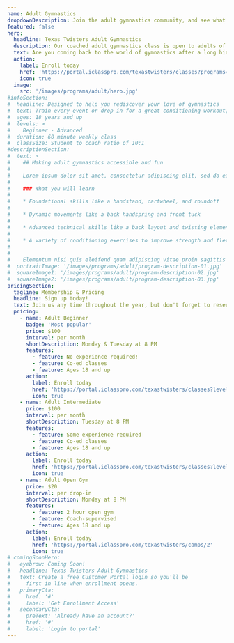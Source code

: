 ```yaml
---
name: Adult Gymnastics
dropdownDescription: Join the adult gymnastics community, and see what you've been missing!
featured: false
hero:
  headline: Texas Twisters Adult Gymnastics
  description: Our coached adult gymnastics class is open to adults of all skill levels. Class will include a warmup, specific event work, and a conditioning workout.
  text: Are you coming back to the world of gymnastics after a long hiatus? Or maybe you're giving it a chance for the first time. We've got a place for you!
  action:
    label: Enroll today
    href: 'https://portal.iclasspro.com/texastwisters/classes?programs=57'
    icon: true
  image:
    src: '/images/programs/adult/hero.jpg'
#infoSection:
#  headline: Designed to help you rediscover your love of gymnastics
#  text: Train every event or drop in for a great conditioning workout; the choice is yours! Either way, you’ll realize you’re capable of more than you think.
#  ages: 18 years and up
#  levels: >
#    Beginner - Advanced
#  duration: 60 minute weekly class
#  classSize: Student to coach ratio of 10:1
#descriptionSection:
#  text: >
#    ## Making adult gymnastics accessible and fun
#
#    Lorem ipsum dolor sit amet, consectetur adipiscing elit, sed do eiusmod tempor incididunt ut labore et dolore magna aliqua. Nisl pretium fusce id velit ut. Id porta nibh venenatis cras sed felis eget velit. Ut morbi tincidunt augue interdum velit. Ipsum faucibus vitae aliquet nec ullamcorper sit amet. Viverra orci sagittis eu volutpat odio facilisis mauris. Diam quis enim lobortis scelerisque fermentum. Viverra mauris in aliquam sem fringilla.
#
#    ### What you will learn
#
#    * Foundational skills like a handstand, cartwheel, and roundoff
#
#    * Dynamic movements like a back handspring and front tuck
#
#    * Advanced technical skills like a back layout and twisting elements
#
#    * A variety of conditioning exercises to improve strength and flexibility
#
#
#    Elementum nisi quis eleifend quam adipiscing vitae proin sagittis nisl. Viverra vitae congue eu consequat ac felis donec et odio. Euismod nisi porta lorem mollis aliquam ut porttitor. Sed nisi lacus sed viverra tellus. Augue lacus viverra vitae congue eu consequat ac felis donec. Elementum pulvinar etiam non quam lacus. Ut venenatis tellus in metus vulputate. Ultrices dui sapien eget mi proin sed libero enim. Id velit ut tortor pretium viverra suspendisse.
#  portraitImage: '/images/programs/adult/program-description-01.jpg'
#  squareImage1: '/images/programs/adult/program-description-02.jpg'
#  squareImage2: '/images/programs/adult/program-description-03.jpg'
pricingSection:
  tagline: Membership & Pricing
  headline: Sign up today!
  text: Join us any time throughout the year, but don't forget to reserve your spot in the class. We look forward to welcoming you into the adult gymnastics community!
  pricing:
    - name: Adult Beginner
      badge: 'Most popular'
      price: $100
      interval: per month
      shortDescription: Monday & Tuesday at 8 PM
      features:
        - feature: No experience required!
        - feature: Co-ed classes
        - feature: Ages 18 and up
      action:
        label: Enroll today
        href: 'https://portal.iclasspro.com/texastwisters/classes?levels=4&programs=57'
        icon: true
    - name: Adult Intermediate
      price: $100
      interval: per month
      shortDescription: Tuesday at 8 PM
      features:
        - feature: Some experience required
        - feature: Co-ed classes
        - feature: Ages 18 and up
      action:
        label: Enroll today
        href: 'https://portal.iclasspro.com/texastwisters/classes?levels=7&programs=57'
        icon: true
    - name: Adult Open Gym
      price: $20
      interval: per drop-in
      shortDescription: Monday at 8 PM
      features:
        - feature: 2 hour open gym
        - feature: Coach-supervised
        - feature: Ages 18 and up
      action:
        label: Enroll today
        href: 'https://portal.iclasspro.com/texastwisters/camps/2'
        icon: true
# comingSoonHero:
#   eyebrow: Coming Soon!
#   headline: Texas Twisters Adult Gymnastics
#   text: Create a free Customer Portal login so you'll be
#     first in line when enrollment opens.
#   primaryCta:
#     href: '#'
#     label: 'Get Enrollment Access'
#   secondaryCta:
#     preText: 'Already have an account?'
#     href: '#'
#     label: 'Login to portal'
---
```

